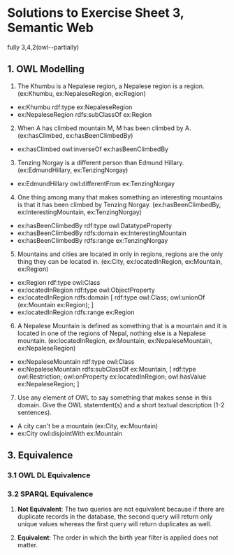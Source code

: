 # Solutions to Exercise Sheet 3, Semantic Web
fully 3,4,2(owl--partially)

## 1. OWL Modelling
1. The Khumbu is a Nepalese region, a Nepalese region is a region. (ex:Khumbu, ex:NepaleseRegion, ex:Region)
- ex:Khumbu rdf:type ex:NepaleseRegion
- ex:NepaleseRegion rdfs:subClassOf ex:Region

2. When A has climbed mountain M, M has been climbed by A. (ex:hasClimbed, ex:hasBeenClimbedBy)
- ex:hasClimbed owl:inverseOf ex:hasBeenClimbedBy

3. Tenzing Norgay is a different person than Edmund Hillary. (ex:EdmundHillary, ex:TenzingNorgay)
- ex:EdmundHillary owl:differentFrom ex:TenzingNorgay

4. One thing among many that makes something an interesting mountains is that it has been climbed by Tenzing Norgay.
(ex:hasBeenClimbedBy, ex:InterestingMountain, ex:TenzingNorgay)
- ex:hasBeenClimbedBy rdf:type owl:DatatypeProperty
- ex:hasBeenClimbedBy rdfs:domain ex:InterestingMountain
- ex:hasBeenClimbedBy rdfs:range ex:TenzingNorgay

5. Mountains and cities are located in only in regions, regions are the only thing they can be located in. (ex:City, ex:locatedInRegion, ex:Mountain, ex:Region)
- ex:Region rdf:type owl:Class
- ex:locatedInRegion rdf:type owl:ObjectProperty
- ex:locatedInRegion rdfs:domain [
    rdf:type owl:Class;
    owl:unionOf (ex:Mountain ex:Region);
]
- ex:locatedInRegion rdfs:range ex:Region

6. A Nepalese Mountain is defined as something that is a mountain and it is located in one of the regions of Nepal, nothing else is a Nepalese mountain.
(ex:locatedInRegion, ex:Mountain, ex:NepaleseMountain, ex:NepaleseRegion)
- ex:NepaleseMountain rdf:type owl:Class
- ex:NepaleseMountain rdfs:subClassOf ex:Mountain, [
    rdf:type owl:Restriction;
    owl:onProperty ex:locatedInRegion;
    owl:hasValue ex:NepaleseRegion;
]

7. Use any element of OWL to say something that makes sense in this domain. Give the OWL statemtent(s) and a short textual description (1-2 sentences).
- A city can't be a mountain (ex:City, ex:Mountain)
- ex:City owl:disjointWith ex:Mountain

## 3. Equivalence
### 3.1 OWL DL Equivalence

### 3.2 SPARQL Equivalence
1. **Not Equivalent**: The two queries are not equivalent because if there are duplicate records in the database, the second query will return only unique values whereas the first query will return duplicates as well.

2. **Equivalent**: The order in which the birth year filter is applied does not matter.